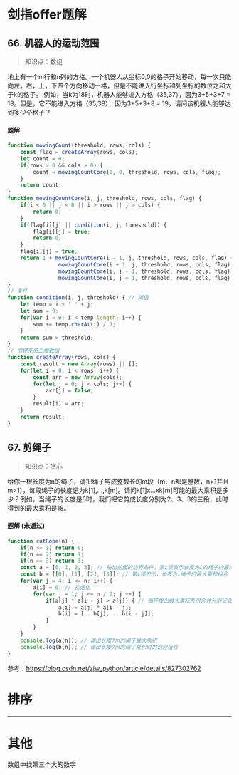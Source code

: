 # 剑指offer题解

## 66. 机器人的运动范围
>知识点：数组

地上有一个m行和n列的方格。一个机器人从坐标0,0的格子开始移动，每一次只能向左，右，上，下四个方向移动一格，但是不能进入行坐标和列坐标的数位之和大于k的格子。 例如，当k为18时，机器人能够进入方格（35,37），因为3+5+3+7 = 18。但是，它不能进入方格（35,38），因为3+5+3+8 = 19。请问该机器人能够达到多少个格子？

#### 题解
```js
function movingCount(threshold, rows, cols) {
    const flag = createArray(rows, cols);
    let count = 0;
    if(rows > 0 && cols > 0) {
        count = movingCountCore(0, 0, threshold, rows, cols, flag);
    }
    return count;
}
function movingCountCore(i, j, threshold, rows, cols, flag) {
    if(i < 0 || j < 0 || i > rows || j > cols) {
        return 0;
    }
    if(flag[i][j] || condition(i, j, threshold)) {
        flag[i][j] = true;
        return 0;
    }
    flag[i][j] = true;
    return 1 + movingCountCore(i - 1, j, threshold, rows, cols, flag) +
                movingCountCore(i + 1, j, threshold, rows, cols, flag) + 
                movingCountCore(i, j - 1, threshold, rows, cols, flag) +
                movingCountCore(i, j + 1, threshold, rows, cols, flag);
}
// 条件
function condition(i, j, threshold) { // 阈值
    let temp = i + ' ' + j;
    let sum = 0;
    for(var i = 0; i < temp.length; i++) {
        sum += temp.charAt(i) / 1;
    }
    return sum > threshold;
}
// 创建空的二维数组
function createArray(rows, cols) {
    const result = new Array(rows) || [];
    for(let i = 0; i < rows; i++) {
        const arr = new Array(cols);
        for(let j = 0; j < cols; j++) {
            arr[j] = false;
        }
        result[i] = arr;
    }
    return result;
}
```

 


## 67. 剪绳子 
>知识点：贪心

给你一根长度为n的绳子，请把绳子剪成整数长的m段（m、n都是整数，n>1并且m>1），每段绳子的长度记为k[1],...,k[m]。请问k[1]x...xk[m]可能的最大乘积是多少？例如，当绳子的长度是8时，我们把它剪成长度分别为2、3、3的三段，此时得到的最大乘积是18。

#### 题解 (未通过)
```js
function cutRope(n) {
    if(n <= 1) return 0;
    if(n == 2) return 1;
    if(n == 3) return 3;
    const a = [0, 1, 2, 3]; // 拍出前面的边界条件，第i项表示长度为i的绳子的最大乘积
    const b = [[0], [1], [2], [3]]; // 第i项表示，长度为i绳子的最大乘积组合
    for(var j = 4; i <= n; i++) {
        a[i] = 0; // 初始化
        for(var j = 1; j <= n / 2; j ++) {
            if(a[j] * a[i - j] > a[j]) { // 循环找出最大乘积及组合并分别记录在a丶b数组中
                a[i] = a[j] * a[i - j];
                b[i] = [...b[j], ...b[i - j]];
            }
        }
    }
    console.log(a[n]); // 输出长度为n的绳子最大乘积
    console.log(b[n]); // 输出长度为n的绳子乘积时的划分组合
}
```

参考：https://blog.csdn.net/zjw_python/article/details/827302762



# 排序







---
# 其他
数组中找第三个大的数字



